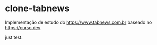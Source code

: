 # clone-tabnews

Implementação de estudo do https://www.tabnews.com.br baseado no https://curso.dev

just test.
